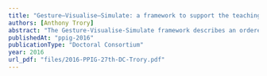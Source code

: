 ```yaml
---
title: "Gesture–Visualise–Simulate: a framework to support the teaching of computational thinking in primary school classrooms"
authors: [Anthony Trory]
abstract: "The Gesture-Visualise-Simulate framework describes an ordered progression over three distinct conceptual representations and methods of interaction. The sequence decreases in perceptual detail as recommended by Bruner’s modes of representation, and is influenced by recent attempts to apply theories of grounded cognition in an educational setting. The framework will be used to guide the development of an interactive learning environment for use within primary school classrooms. In a computational thinking context, the framework may increase the learner’s ability to interpret written code – a crucial component of debugging, refactoring, and extending algorithms – by promoting engagement with perceptual symbols that ground abstract concepts in sensorimotor information."
publishedAt: "ppig-2016"
publicationType: "Doctoral Consortium"
year: 2016
url_pdf: "files/2016-PPIG-27th-DC-Trory.pdf"
---
```

